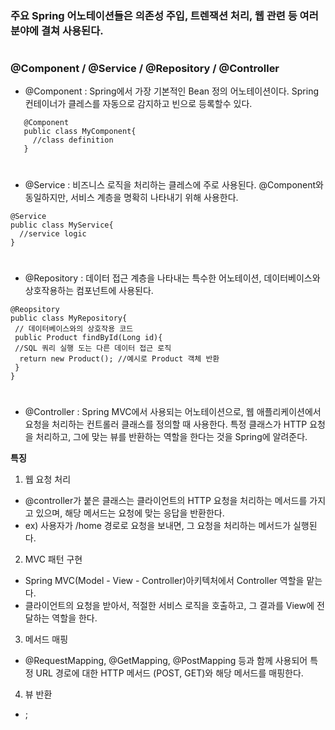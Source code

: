 ### 주요 Spring 어노테이션들은 의존성 주입, 트렌잭션 처리, 웹 관련 등 여러 분야에 결쳐 사용된다.
#

### @Component / @Service / @Repository / @Controller

- @Component : Spring에서 가장 기본적인 Bean 정의 어노테이션이다. Spring 컨테이너가 클레스를 자동으로 감지하고 빈으로 등록할수 있다.
 ```
    @Component
    public class MyComponent{
      //class definition
    }
  ```
#
- @Service : 비즈니스 로직을 처리하는 클레스에 주로 사용된다. @Component와 동일하지만, 서비스 계층을 명확히 나타내기 위해 사용한다.
```
@Service
public class MyService{
  //service logic
}
```
#
- @Repository : 데이터 접근 계층을 나타내는 특수한 어노테이션, 데이터베이스와 상호작용하는 컴포넌트에 사용된다.
```
@Reopsitory
public class MyRepository{
 // 데이터베이스와의 상호작용 코드
 public Product findById(Long id){
 //SQL 쿼리 실행 도는 다른 데이터 접근 로직
  return new Product(); //예시로 Product 객체 반환
 }
}
```
#
- @Controller : Spring MVC에서 사용되는 어노테이션으로, 웹 애플리케이션에서 요청을 처리하는 컨트롤러 클래스를 정의할 때 사용한다. 특정 클래스가 HTTP 요청을 처리하고, 그에 맞는 뷰를 반환하는 역할을 한다는 것을 Spring에 알려준다.

**특징**
1. 웹 요청 처리
  - @controller가 붙은 클래스는 클라이언트의 HTTP 요청을 처리하는 메서드를 가지고 있으며, 해당 메서드는 요청에 맞는 응답을 반환한다.
  - ex) 사용자가 /home 경로로 요청을 보내면, 그 요청을 처리하는 메서드가 실행된다.
2. MVC 패턴 구현
  - Spring MVC(Model - View - Controller)아키텍처에서 Controller 역할을 맡는다.
  - 클라이언트의 요청을 받아서, 적절한 서비스 로직을 호출하고, 그 결과를 View에 전달하는 역할을 한다.
3. 메서드 매핑
  - @RequestMapping, @GetMapping, @PostMapping 등과 함께 사용되어 특정 URL 경로에 대한 HTTP 메서드 (POST, GET)와     해당 메서드를 매핑한다.
4. 뷰 반환
  - ;
   
 
